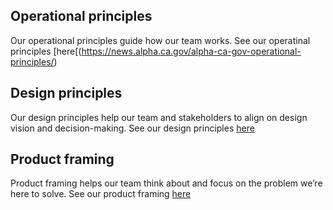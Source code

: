 ## Operational principles
Our operational principles guide how our team works. See our operatinal principles [here[(https://news.alpha.ca.gov/alpha-ca-gov-operational-principles/)

## Design principles
Our design principles help our team and stakeholders to align on design vision and decision-making. See our design principles [here](https://news.alpha.ca.gov/alpha-ca-gov-design-principles/)

## Product framing
Product framing helps our team think about and focus on the problem we’re here to solve. See our product framing [here](https://news.alpha.ca.gov/alpha-ca-gov-product-framing/)

